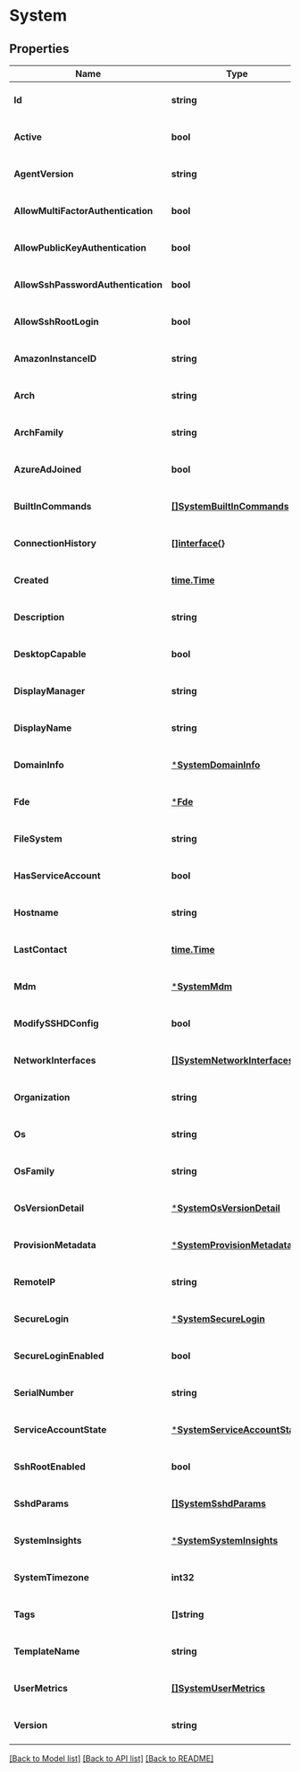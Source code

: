 # System

## Properties
Name | Type | Description | Notes
------------ | ------------- | ------------- | -------------
**Id** | **string** |  | [optional] [default to null]
**Active** | **bool** |  | [optional] [default to null]
**AgentVersion** | **string** |  | [optional] [default to null]
**AllowMultiFactorAuthentication** | **bool** |  | [optional] [default to null]
**AllowPublicKeyAuthentication** | **bool** |  | [optional] [default to null]
**AllowSshPasswordAuthentication** | **bool** |  | [optional] [default to null]
**AllowSshRootLogin** | **bool** |  | [optional] [default to null]
**AmazonInstanceID** | **string** |  | [optional] [default to null]
**Arch** | **string** |  | [optional] [default to null]
**ArchFamily** | **string** |  | [optional] [default to null]
**AzureAdJoined** | **bool** |  | [optional] [default to null]
**BuiltInCommands** | [**[]SystemBuiltInCommands**](system_builtInCommands.md) |  | [optional] [default to null]
**ConnectionHistory** | [**[]interface{}**](interface{}.md) |  | [optional] [default to null]
**Created** | [**time.Time**](time.Time.md) |  | [optional] [default to null]
**Description** | **string** |  | [optional] [default to null]
**DesktopCapable** | **bool** |  | [optional] [default to null]
**DisplayManager** | **string** |  | [optional] [default to null]
**DisplayName** | **string** |  | [optional] [default to null]
**DomainInfo** | [***SystemDomainInfo**](system_domainInfo.md) |  | [optional] [default to null]
**Fde** | [***Fde**](fde.md) |  | [optional] [default to null]
**FileSystem** | **string** |  | [optional] [default to null]
**HasServiceAccount** | **bool** |  | [optional] [default to null]
**Hostname** | **string** |  | [optional] [default to null]
**LastContact** | [**time.Time**](time.Time.md) |  | [optional] [default to null]
**Mdm** | [***SystemMdm**](system_mdm.md) |  | [optional] [default to null]
**ModifySSHDConfig** | **bool** |  | [optional] [default to null]
**NetworkInterfaces** | [**[]SystemNetworkInterfaces**](system_networkInterfaces.md) |  | [optional] [default to null]
**Organization** | **string** |  | [optional] [default to null]
**Os** | **string** |  | [optional] [default to null]
**OsFamily** | **string** |  | [optional] [default to null]
**OsVersionDetail** | [***SystemOsVersionDetail**](system_osVersionDetail.md) |  | [optional] [default to null]
**ProvisionMetadata** | [***SystemProvisionMetadata**](system_provisionMetadata.md) |  | [optional] [default to null]
**RemoteIP** | **string** |  | [optional] [default to null]
**SecureLogin** | [***SystemSecureLogin**](system_secureLogin.md) |  | [optional] [default to null]
**SecureLoginEnabled** | **bool** |  | [optional] [default to null]
**SerialNumber** | **string** |  | [optional] [default to null]
**ServiceAccountState** | [***SystemServiceAccountState**](system_serviceAccountState.md) |  | [optional] [default to null]
**SshRootEnabled** | **bool** |  | [optional] [default to null]
**SshdParams** | [**[]SystemSshdParams**](system_sshdParams.md) |  | [optional] [default to null]
**SystemInsights** | [***SystemSystemInsights**](system_systemInsights.md) |  | [optional] [default to null]
**SystemTimezone** | **int32** |  | [optional] [default to null]
**Tags** | **[]string** |  | [optional] [default to null]
**TemplateName** | **string** |  | [optional] [default to null]
**UserMetrics** | [**[]SystemUserMetrics**](system_userMetrics.md) |  | [optional] [default to null]
**Version** | **string** |  | [optional] [default to null]

[[Back to Model list]](../README.md#documentation-for-models) [[Back to API list]](../README.md#documentation-for-api-endpoints) [[Back to README]](../README.md)


